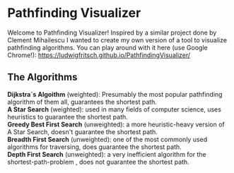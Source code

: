 # Pathfinding Visualizer

Welcome to Pathfinding Visualizer! Inspired by a similar project done by Clement Mihailescu I wanted to create my own version of a tool to visualize pathfinding algorithms.
You can play around with it here (use Google Chrome!): https://ludwigfritsch.github.io/PathfindingVisualizer/

## The Algorithms
**Dijkstra´s Algoithm** (weighted): Presumably the most popular pathfinding algorithm of them all, guarantees the shortest path.  
**A Star Search** (weighted): used in many fields of computer science, uses heuristics to guarantee the shortest path.  
**Greedy Best First Search** (unweighted): a more heuristic-heavy version of A Star Search, doesn't guarantee the shortest path.  
**Breadth First Search** (unweighted): one of the most commonly used algorithms for traversing, does guarantee the shortest path.  
**Depth First Search** (unweighted): a very inefficient algorithm for the shortest-path-problem , does not guarantee the shortest path.  
